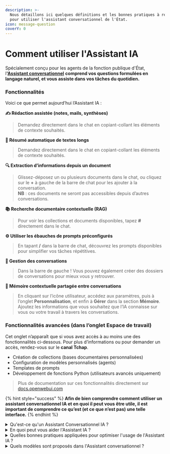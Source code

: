 ```yaml
---
description: >-
  Nous détaillons ici quelques définitions et les bonnes pratiques à respecter
  pour utiliser l'assistant conversationnel de l'État.
icon: message-question
coverY: 0
---
```


# Comment utiliser l'Assistant IA

Spécialement conçu pour les agents de la fonction publique d'État, &#x6C;**'**[**Assistant conversationnel**](https://albert.numerique.gouv.fr/) **comprend vos questions formulées en langage naturel, et vous assiste dans vos tâches du quotidien.**&#x20;

### Fonctionnalités

Voici ce que permet aujourd’hui l’Assistant IA :

**✍️ Rédaction assistée (notes, mails, synthèses)**

> Demandez directement dans le chat en copiant-collant les éléments de contexte souhaités.

**📄 Résumé automatique de textes longs**

> Demandez directement dans le chat en copiant-collant les éléments de contexte souhaités.

**🔍 Extraction d’informations depuis un document**

> Glissez-déposez un ou plusieurs documents dans le chat, ou cliquez sur le **+** à gauche de la barre de chat pour les ajouter à la conversation.\
> **NB** : ces documents ne seront pas accessibles depuis d’autres conversations.

**📚 Recherche documentaire contextuelle (RAG)**

> Pour voir les collections et documents disponibles, tapez **#** directement dans le chat.

**⚙️ Utiliser les ébauches de prompts préconfigurés**

> En tapant **/** dans la barre de chat, découvrez les prompts disponibles pour simplifier vos tâches répétitives.

**💬 Gestion des conversations**

> Dans la barre de gauche ! Vous pouvez également créer des dossiers de conversations pour mieux vous y retrouver.

**🧠 Mémoire contextuelle partagée entre conversations**

> En cliquant sur l’icône utilisateur, accédez aux paramètres, puis à l’onglet **Personnalisation**, et enfin à **Gérer** dans la section **Mémoire**.\
> Ajoutez les informations que vous souhaitez que l’IA connaisse sur vous ou votre travail à travers les conversations.

### Fonctionnalités avancées (dans l’onglet **Espace de travail**)

Cet onglet n’apparaît que si vous avez accès à au moins une des fonctionnalités ci-dessous. Pour plus d’informations ou pour demander un accès, rendez-vous sur le **canal Tchap**.

* Création de collections (bases documentaires personnalisées)
* Configuration de modèles personnalisés (agents)
* Templates de prompts
* Développement de fonctions Python (utilisateurs avancés uniquement)

> Plus de documentation sur ces fonctionnalités directement sur [docs.openwebui.com](https://docs.openwebui.com)

{% hint style="success" %}
**Afin de bien comprendre comment utiliser un assistant conversationnel IA et en quoi il peut vous être utile, il est important de comprendre ce qu’est (et ce que n’est pas) une telle interface.**
{% endhint %}

<details>

<summary>Qu'est-ce qu'un Assistant Conversationnel IA ?</summary>

**Un assistant conversationnel IA est une interface conçue pour interagir avec les utilisateurs en langage naturel, en s’appuyant sur un LLM (modèle de langage).**\
Les **LLM** sont des modèles entraînés sur d’immenses corpus documentaires (≃ tout Internet) pour prévoir la suite d’une phrase ou d’un extrait de texte (le « prompt »).

Les assistants conversationnels gèrent l’envoi de l’historique complet d’une conversation, ainsi que d’autres éléments contextuels (documents ajoutés, préférences utilisateurs), afin d’assurer la cohérence de l’interaction et d’augmenter son utilité pour l’utilisateur.&#x20;

Ils traitent également le texte généré par le LLM pour en faciliter la compréhension (mise en forme du code, utilisation du gras ou de l’italique, censure de contenus sensibles, etc.).

Aujourd’hui, créer un LLM spécifique et adapté à nos cas d’usage est complexe et coûteux. C’est pourquoi le choix a été fait de s’appuyer sur des modèles open source ou propriétaires, à condition qu’ils respectent certains critères de souveraineté.

Si une partie de la performance de cette interface dépend des modèles sous-jacents sélectionnés, d’importantes améliorations sont également possibles en travaillant sur l’intégration des données externes, des données utilisateur ainsi que sur les options de configuration.

</details>

<details>

<summary>En quoi peut vous aider l'Assistant IA ? </summary>

**L'Assistant IA peut vous aider de multiples façons, selon vos besoins professionnels.**\
Voici les principaux bénéfices et usages de l'Assistant IA :

* **✍️ Rédaction et reformulation** : création, adaptation et amélioration de contenus textuels variés, notamment pour pallier le syndrome de la page blanche.
* **🧠 Prise de décision** : analyse de problèmes et propositions de solutions ou recommandations pour élargir votre champ des possibles.
* **🔎 Recherche et synthèse d’informations** : accès à une base de connaissances pour obtenir des informations précises et à jour, afin de travailler sereinement avec des sources fiables.
* **📄 Analyse et synthèse de documents** : lecture de vos documents de travail pour en extraire l’information plus rapidement.

</details>

<details>

<summary>Quelles bonnes pratiques appliquées pour optimiser l'usage de l'Assistant IA ? </summary>

L'Assistant IA comprend le langage naturel. Toutefois, pour en tirer le meilleur parti et obtenir des résultats optimaux, nous vous recommandons les pratiques suivantes :&#x20;

* **Formulez des requêtes précises et contextualisées** : soyez le plus précis possible dans vos questions afin d’obtenir des réponses pertinentes et adaptées à vos besoins. N’hésitez pas à donner du contexte, surtout si vous travaillez sur un projet particulier, et à indiquer le format de réponse souhaité, que ce soit une liste, un texte synthétique ou un tableau. Mentionnez également votre niveau de connaissance sur le sujet pour recevoir des explications appropriées.
* **Reformulez lorsque la réponse ne correspond pas à vos attentes** : afin de rendre vos échanges plus efficaces, il est conseillé d’avancer par étapes, surtout pour les sujets complexes. Commencez par une question générale, puis affinez progressivement avec des questions complémentaires. Si la réponse ne correspond pas à vos attentes, reformulez votre demande ou donnez un exemple concret pour illustrer ce que vous recherchez. N’hésitez pas à faire part de vos préférences à l’assistant pour qu’il puisse mieux s’adapter à vos besoins.
* **Gardez un regard critique quant aux réponses fournies**  :  il est important de garder un esprit critique lors de l’utilisation de l’assistant IA. Même s’il est performant, il peut arriver qu’il se trompe ou fournisse des informations inexactes. Prenez l’habitude de vérifier les données importantes auprès d’autres sources fiables et relisez toujours les textes générés avant de les utiliser. Si vous identifiez une erreur, signalez-la afin de contribuer à l’amélioration du service.
* **Considérez votre assistant comme un assistant qui amplifie vos capacités, et non comme un substitut à votre expertise ou à votre jugement** : gardez à l’esprit que la protection de vos données personnelles est primordiale. Evitez de partager des informations sensibles. Rappelez-vous que l’assistant est un outil destiné à vous aider dans vos tâches, mais les décisions finales vous appartiennent. Il peut parfois manquer de nuance sur certains sujets complexes ou culturels, c’est pourquoi il doit être vu comme un soutien qui complète vos compétences, et non comme un remplaçant.

</details>





<details>

<summary>Quels modèles sont proposés dans l'Assistant conversationnel ? </summary>

Les modèles actuellement proposés dans l'Assistant conversationnel s'appuie sur les modèles généralistes proposés par Albert-API dont l'apprentissage prend fin&#x20;

* au 4ème trimestre 2023 pour Albert-tâches simples&#x20;
* au 4ème trimestre 2024 pour Albert-tâches complexes &#x20;

[En savoir plus sur Albert-api](../faire-des-services-ia-au-sein-de-letat/albert-api-linfra-ia-souveraine-de-letat.md)&#x20;

</details>





